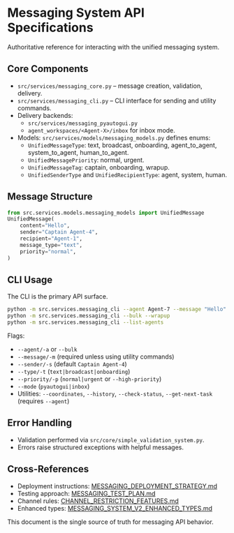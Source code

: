 # Messaging System API Specifications

Authoritative reference for interacting with the unified messaging system.

## Core Components

- `src/services/messaging_core.py` – message creation, validation, delivery.
- `src/services/messaging_cli.py` – CLI interface for sending and utility commands.
- Delivery backends:
  - `src/services/messaging_pyautogui.py`
  - `agent_workspaces/<Agent-X>/inbox` for inbox mode.
- Models: `src/services/models/messaging_models.py` defines enums:
  - `UnifiedMessageType`: text, broadcast, onboarding, agent_to_agent, system_to_agent, human_to_agent.
  - `UnifiedMessagePriority`: normal, urgent.
  - `UnifiedMessageTag`: captain, onboarding, wrapup.
  - `UnifiedSenderType` and `UnifiedRecipientType`: agent, system, human.

## Message Structure

```python
from src.services.models.messaging_models import UnifiedMessage
UnifiedMessage(
    content="Hello",
    sender="Captain Agent-4",
    recipient="Agent-1",
    message_type="text",
    priority="normal",
)
```

## CLI Usage

The CLI is the primary API surface.

```bash
python -m src.services.messaging_cli --agent Agent-7 --message "Hello"
python -m src.services.messaging_cli --bulk --wrapup
python -m src.services.messaging_cli --list-agents
```

Flags:

- `--agent/-a` or `--bulk`
- `--message/-m` (required unless using utility commands)
- `--sender/-s` (default `Captain Agent-4`)
- `--type/-t` (`text|broadcast|onboarding`)
- `--priority/-p` (`normal|urgent` or `--high-priority`)
- `--mode` (`pyautogui|inbox`)
- Utilities: `--coordinates`, `--history`, `--check-status`,
  `--get-next-task` (requires `--agent`)

## Error Handling

- Validation performed via `src/core/simple_validation_system.py`.
- Errors raise structured exceptions with helpful messages.

## Cross-References

- Deployment instructions: [MESSAGING_DEPLOYMENT_STRATEGY.md](MESSAGING_DEPLOYMENT_STRATEGY.md)
- Testing approach: [MESSAGING_TEST_PLAN.md](MESSAGING_TEST_PLAN.md)
- Channel rules: [CHANNEL_RESTRICTION_FEATURES.md](CHANNEL_RESTRICTION_FEATURES.md)
- Enhanced types: [MESSAGING_SYSTEM_V2_ENHANCED_TYPES.md](MESSAGING_SYSTEM_V2_ENHANCED_TYPES.md)

This document is the single source of truth for messaging API behavior.
